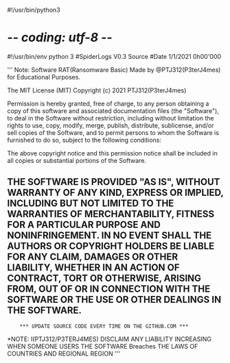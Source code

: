 #!/usr/bin/python3
# -*- coding: utf-8 -*-
#!/usr/bin/env python 3
#SpiderLogs V0.3 Source
#Date 1/1/2021 0h00'000

'''
Note: Software RAT(Ransomware Basic) Made by @PTJ312(P3terJ4mes) for Educational Purposes.

The MIT License (MIT)  Copyright (c) 2021 PTJ312(P3terJ4mes)

Permission is hereby granted, free of charge, to any person obtaining a copy
of this software and associated documentation files (the "Software"), to deal
in the Software without restriction, including without limitation the rights
to use, copy, modify, merge, publish, distribute, sublicense, and/or sell
copies of the Software, and to permit persons to whom the Software is
furnished to do so, subject to the following conditions:

The above copyright notice and this permission notice shall be included in
all copies or substantial portions of the Software.

THE SOFTWARE IS PROVIDED "AS IS", WITHOUT WARRANTY OF ANY KIND, EXPRESS OR
IMPLIED, INCLUDING BUT NOT LIMITED TO THE WARRANTIES OF MERCHANTABILITY,
FITNESS FOR A PARTICULAR PURPOSE AND NONINFRINGEMENT. IN NO EVENT SHALL THE
AUTHORS OR COPYRIGHT HOLDERS BE LIABLE FOR ANY CLAIM, DAMAGES OR OTHER
LIABILITY, WHETHER IN AN ACTION OF CONTRACT, TORT OR OTHERWISE, ARISING FROM,
OUT OF OR IN CONNECTION WITH THE SOFTWARE OR THE USE OR OTHER DEALINGS IN
THE SOFTWARE.
--------------------------------------------------------------------------
        *** UPDATE SOURCE CODE EVERY TIME ON THE GITHUB.COM ***
*NOTE: I(PTJ312/P3TERJ4MES) DISCLAIM ANY LIABILITY INCREASING WHEN SOMEONE 
       USERS THE SOFTWARE Breaches THE LAWS OF COUNTRIES AND REGIONAL REGION
'''

